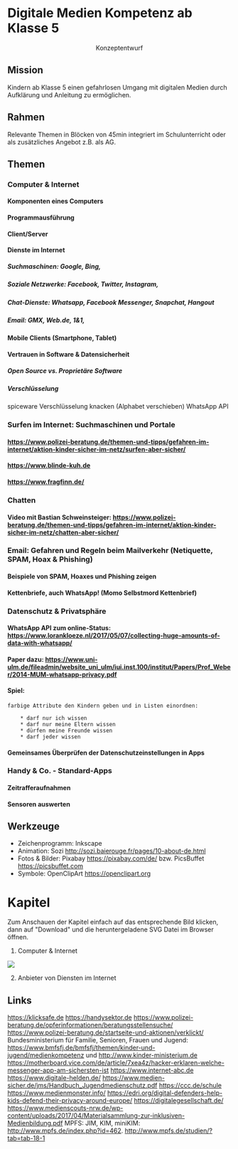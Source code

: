 # Digitale Medien Kompetenz ab Klasse 5
<center>Konzeptentwurf</center>

## Mission
Kindern ab Klasse 5 einen gefahrlosen Umgang mit digitalen Medien durch Aufklärung und Anleitung zu ermöglichen.

## Rahmen
Relevante Themen in Blöcken von 45min integriert im Schulunterricht oder als zusätzliches Angebot z.B. als AG.

## Themen
### Computer & Internet
#### Komponenten eines Computers
#### Programmausführung
#### Client/Server
#### Dienste im Internet
##### Suchmaschinen: Google, Bing,
##### Soziale Netzwerke: Facebook, Twitter, Instagram,
##### Chat-Dienste: Whatsapp, Facebook Messenger, Snapchat, Hangout
##### Email: GMX, Web.de, 1&1,
#### Mobile Clients (Smartphone, Tablet)
#### Vertrauen in Software & Datensicherheit
##### Open Source vs. Proprietäre Software
##### Verschlüsselung
spiceware
Verschlüsselung knacken (Alphabet verschieben)
WhatsApp API

### Surfen im Internet: Suchmaschinen und Portale
#### https://www.polizei-beratung.de/themen-und-tipps/gefahren-im-internet/aktion-kinder-sicher-im-netz/surfen-aber-sicher/
#### https://www.blinde-kuh.de
#### https://www.fragfinn.de/

### Chatten
#### Video mit Bastian Schweinsteiger: https://www.polizei-beratung.de/themen-und-tipps/gefahren-im-internet/aktion-kinder-sicher-im-netz/chatten-aber-sicher/

### Email: Gefahren und Regeln beim Mailverkehr (Netiquette, SPAM, Hoax & Phishing)
#### Beispiele von SPAM, Hoaxes und Phishing zeigen
#### Kettenbriefe, auch WhatsApp! (Momo Selbstmord Kettenbrief)
 
### Datenschutz & Privatsphäre
#### WhatsApp API zum online-Status: https://www.lorankloeze.nl/2017/05/07/collecting-huge-amounts-of-data-with-whatsapp/
#### Paper dazu: https://www.uni-ulm.de/fileadmin/website_uni_ulm/iui.inst.100/institut/Papers/Prof_Weber/2014-MUM-whatsapp-privacy.pdf
#### Spiel:
    farbige Attribute den Kindern geben und in Listen einordnen:

        * darf nur ich wissen
        * darf nur meine Eltern wissen
        * dürfen meine Freunde wissen
        * darf jeder wissen

#### Gemeinsames Überprüfen der Datenschutzeinstellungen in Apps


### Handy & Co. - Standard-Apps
#### Zeitrafferaufnahmen
#### Sensoren auswerten



## Werkzeuge
* Zeichenprogramm: Inkscape
* Animation: Sozi http://sozi.baierouge.fr/pages/10-about-de.html
* Fotos & Bilder: Pixabay https://pixabay.com/de/ bzw. PicsBuffet https://picsbuffet.com
* Symbole: OpenClipArt https://openclipart.org


# Kapitel
Zum Anschauen der Kapitel einfach auf das entsprechende Bild klicken, dann auf "Download" und die heruntergeladene SVG Datei im Browser öffnen.

1. Computer & Internet

<img src="./1_-_Computer_und_Internet.svg">

2. Anbieter von Diensten im Internet


## Links
https://klicksafe.de
https://handysektor.de
https://www.polizei-beratung.de/opferinformationen/beratungsstellensuche/
https://www.polizei-beratung.de/startseite-und-aktionen/verklickt/
Bundesministerium für Familie, Senioren, Frauen und Jugend: https://www.bmfsfj.de/bmfsfj/themen/kinder-und-jugend/medienkompetenz und http://www.kinder-ministerium.de
https://motherboard.vice.com/de/article/7xea4z/hacker-erklaren-welche-messenger-app-am-sichersten-ist
https://www.internet-abc.de
https://www.digitale-helden.de/
https://www.medien-sicher.de/jms/Handbuch_Jugendmedienschutz.pdf
https://ccc.de/schule
https://www.medienmonster.info/
https://edri.org/digital-defenders-help-kids-defend-their-privacy-around-europe/
https://digitalegesellschaft.de/
https://www.medienscouts-nrw.de/wp-content/uploads/2017/04/Materialsammlung-zur-inklusiven-Medienbildung.pdf
MPFS: JIM, KIM, miniKIM:
 http://www.mpfs.de/index.php?id=462.
 http://www.mpfs.de/studien/?tab=tab-18-1

